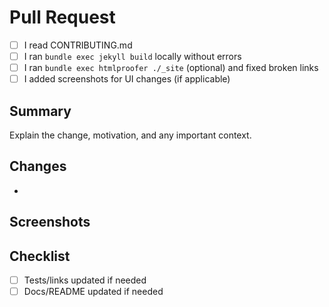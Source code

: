 # Pull Request

- [ ] I read CONTRIBUTING.md
- [ ] I ran `bundle exec jekyll build` locally without errors
- [ ] I ran `bundle exec htmlproofer ./_site` (optional) and fixed broken links
- [ ] I added screenshots for UI changes (if applicable)

## Summary

Explain the change, motivation, and any important context.

## Changes

-

## Screenshots

## Checklist

- [ ] Tests/links updated if needed
- [ ] Docs/README updated if needed
